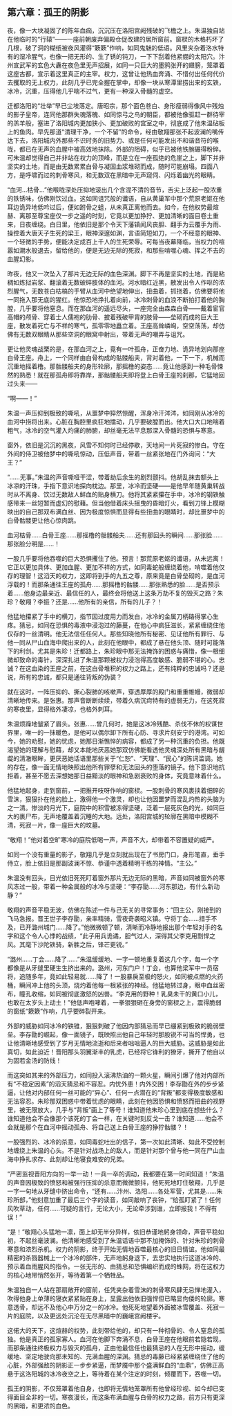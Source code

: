 ## 第六章：孤王的阴影

夜，像一大块凝固了的陈年血痂，沉沉压在洛阳宫阙残破的飞檐之上。朱温独自站在他临时的“行辕”——一座前朝废弃偏殿仓促改建的居所窗前。窗棂的木格朽坏了几根，破了洞的糊纸被夜风灌得“簌簌”作响，如同鬼魅的低语。风里夹杂着洛水特有的湿冷腥气，也像一把无形的、生了锈的钝刀，一下下刮着他紧绷的太阳穴。汴州宣武军的玄色大纛在夜色里无声招展，如同一只巨大的墨鸦张开的翅膀，笼罩着这座古都，宣示着这里真正的主宰。权力，这曾让他热血奔涌、不惜付出任何代价去攫取的无上权力，此刻几乎已完全握在掌中，却像一块从寒潭里捞出来的玄铁，冰冷，沉重，压得他几乎喘不过气，更有一种深入骨髓的虚空。

迁都洛阳的“壮举”早已尘埃落定。唐昭宗，那个面色苍白、身形瘦弱得像风中残烛的影子皇帝，连同他那群失魂落魄、如同惊弓之鸟的朝臣，都被他像驱赶一群待宰的羔羊般，塞进了洛阳城内更加狭小、更加破败的宫室之中，彻底成了他朱温砧板上的鱼肉。早先那道“清理干净，一个不留”的命令，经由敬翔那张不起波澜的嘴传达下去，洛阳城内外那些不识时务的旧势力、或是任何可能发出不和谐音符的喉咙，都已在无声的血腥中被高效地抹除。外部的阻碍，似乎已被他铁腕碾得粉碎。可朱温却觉得自己并非站在权力的顶峰，而是立在一座孤绝的危崖之上，脚下并非坚实的土地，而是由无数累累白骨与凝固血浆堆砌而成，随时可能崩塌。四面八方，是呼啸而过的刺骨寒风，和无数双在黑暗中无声窥伺、闪烁着幽光的眼睛。

“血河…枯骨…”他喉咙深处压抑地滚出几个含混不清的音节，舌尖上泛起一股浓重的铁锈味，仿佛刚饮过血。这如同诅咒般的谶语，自从黄巢军中那个荒原老妪在他耳边诡异地低吟过后，便如跗骨之蛆，从未真正离他而去。如今，在他权势最煊赫、离那至尊宝座仅一步之遥的时刻，它竟以更加狰狞、更加清晰的面目卷土重来，日夜缠绕。白日里，他依旧是那个令天下藩镇闻风丧胆、翻手为云覆手为雨、操控着大唐天子生死的梁王，眼神深邃如渊，言语简短如刀，一个不经意的眼神、一个轻微的手势，便能决定成百上千人的生死荣辱。可每当夜幕降临，当权力的喧嚣如潮水般退去，留给他的，便是无边无际的死寂，和那些啃噬心魂、挥之不去的血腥幻影。

昨夜，他又一次坠入了那片无边无际的血色深渊。脚下不再是坚实的土地，而是粘稠如炼狱岩浆、翻滚着无数破碎肢体的血河。河水暗红近黑，散发出令人作呕的浓烈腥气，无数苍白枯槁的手臂从血河中绝望地伸出，扭曲着，抓挠着，仿佛要将他一同拖入那无底的猩红。他惊恐地挣扎着向前，冰冷刺骨的血浪不断拍打着他的胸膛，几乎要将他窒息。而在那血河的遥远尽头，一座完全由森森白骨——戴着宦官高帽的颅骨、穿着士人儒袍的肋骨、披着残破甲胄的肢骨——垒砌而成的巨大王座，散发着死亡与不祥的寒气，孤零零地矗立着。王座高耸嶙峋，空空荡荡，却仿佛有无数双眼睛从那些空洞的眼窝中射出，带着无声的嘲弄与诅咒。

更让他灵魂战栗的是，在那血河之上，竟有一叶孤舟，正奋力地、诡异地划向那座白骨王座。舟上，一个同样由白骨构成的骷髅船夫，背对着他，一下一下，机械而沉重地摇着橹。那骷髅船夫的身形轮廓，那摇橹的姿态……竟让他感到一种毛骨悚然的熟悉！就在那孤舟即将靠岸，那骷髅船夫即将登上白骨王座的刹那，它猛地回过头来——

“啊——！”

朱温一声压抑到极致的嘶吼，从噩梦中猝然惊醒，浑身冷汗涔涔，如同刚从冰冷的血河中捞将出来。心脏在胸腔里疯狂地擂动，几乎要破膛而出。他大口大口地喘着粗气，冰冷的空气灌入灼痛的肺腑，却丝毫无法平息那深入骨髓的恐惧与寒意。

窗外，依旧是沉沉的黑夜，风雪不知何时已经停歇，天地间一片死寂的惨白。守在外间的侍卫被他梦中的嘶吼惊动，压低声音，带着一丝紧张地在门外询问：“大王？”

“……无事。”朱温的声音嘶哑干涩，带着劫后余生的剧烈颤抖。他胡乱抹去额头上冰凉的汗珠，手指下意识地探向枕边。那里，冰冷而坚硬——是他早年随黄巢转战时从不离身、饮过无数敌人鲜血的贴身横刀。他将其紧紧攥在手中，冰冷的钢铁触感带来一丝短暂而虚幻的慰藉。但当他借着床头摇曳的昏暗灯火，看到刀锋上模糊映出的自己那双布满血丝、因为极度惊惧而显得有些扭曲的眼睛时，却比噩梦中的白骨骷髅更让他心惊肉跳。

血河枯骨……白骨王座……那摇橹的骷髅船夫……还有那回头的瞬间……那张脸……那张脸分明是……！

一股几乎要将他吞噬的巨大恐惧攫住了他。预言！那荒原老妪的谶语，从未远离！它正以更加具体、更加血腥、更加不祥的方式，如同毒蛇般缠绕着他，啃噬着他仅存的理智！这滔天的权力，这即将到手的九五之尊，原来竟是白骨垒砌的，是血河浮载的！而那条通往王座的孤舟……那摇橹的骷髅……那张熟悉的脸……是否预示着……他身边最亲近、最信任的人，最终会将他送上这条万劫不复的毁灭之路？朱珍？敬翔？李振？还是……他所有的亲信，所有的儿子？！

他猛地攥紧了手中的横刀，指节因过度用力而发白，冰冷的金属刀柄硌得掌心生疼。猜忌，如同在恐惧的毒液中浸泡过的藤蔓，在他心中疯狂滋长，紧紧缠绕住他仅存的一丝清明。他无法信任任何人。那些知晓他所有秘密、见证他所有罪行、与他一同从尸山血海中爬出来的人，此刻在他眼中，都成了悬在他头顶、随时可能落下的利剑。尤其是朱珍！迁都路上，朱珍眼中那无法掩饰的困惑与痛惜，像一根细微却致命的毒针，深深扎进了朱温那颗被权力浸泡得高度敏感、脆弱不堪的心。忠诚？在这血染的王座之前，在这白骨堆积的权力之路上，还有纯粹的忠诚吗？还是说，所有的忠诚，都只是通往背叛的伪装？

就在这时，一阵压抑的、撕心裂肺的咳嗽声，穿透厚厚的殿门和重重帷幔，微弱却清晰地传来。是张惠。那声音断断续续，带着久病沉疴特有的虚弱无力，在这死寂的寒夜里，显得格外凄凉，也格外刺耳。

朱温烦躁地皱紧了眉头。张惠……曾几何时，她是这冰冷残酷、杀伐不休的权谋世界里，唯一的一抹暖色，是他可以偶尔卸下所有心防、寻求片刻安宁的港湾。可如今，她的劝慰，她的忧虑，她那日渐憔悴的病容，都成了另一种沉重的负担。他既渴望她的理解与慰藉，却又本能地厌恶她那双仿佛能看透他灵魂深处所有黑暗与龌龊的清澈眼眸，更厌恶她话语里那些关于“仁恕”、“天理”、“民心”的陈词滥调。她的存在，像一面无情地映照出他所有罪孽和无法回头的堕落的镜子。他下意识地抗拒着，甚至不愿去深想她那日益黯淡的眼神和急剧衰败的身体，究竟意味着什么。

他猛地起身，走到窗前，一把推开吱呀作响的窗棂。一股刺骨的寒风裹挟着细碎的雪沫，狠狠扑在他的脸上，激得他一个激灵，却也让他因噩梦而混乱灼热的头脑为之一清。惨淡的月光下，庭院中的积雪被冻得坚硬，泛着一层死灰色的光，如同巨大的裹尸布，无声地覆盖着沉睡的大地。远处，洛阳宫城的轮廓在黑暗中模糊不清，死寂一片，像一座巨大的坟墓。

“敬翔！”他对着空旷寒冷的庭院低喝一声，声音不大，却带着不容置疑的威严。

如同一个没有重量的影子，敬翔几乎是立刻就出现在了书房门口，身形笔直，垂手侍立，脸上依旧是那副波澜不惊、恭谨中透着精明干练的神情。“主公。”

朱温没有回头，目光依旧死死盯着窗外那片无边无际的黑暗，声音如同被窗外的寒风冻过一般，带着一种金属般的冰冷与坚硬：“李存勖……河东那边，有什么新动静？”

敬翔的声音平稳无波，仿佛在陈述一件与己无关的寻常事务：“回主公，刚接到的飞马急报。晋王世子李存勖，亲率精骑，雪夜奇袭昭义镇。守将丁会……措手不及，已开潞州城门……降了。”他微微顿了顿，清晰而冷静地报出那个年轻对手的名字和这个令人心悸的战绩，“此子用兵诡谲，胆气过人，深得其父李克用剽悍之风。其麾下沙陀铁骑，新胜之后，锋芒更锐。”

“潞州……丁会……降了……”朱温缓缓地、一字一顿地重复着这几个字，每一个字都像是从牙缝里硬生生挤出来的。潞州，河东门户！丁会，也算他梁军中一员宿将，追随多年，竟如此轻易就……降了！一股暴戾至极的怒火，如同被点燃的火药桶，瞬间冲上他的头顶，烧灼着他每一根紧张的神经。他猛地转过身，眼中血丝密布，瞳孔收缩，如同被彻底激怒的凶兽。“李克用的野种！乳臭未干的黄口小儿，也敢在太岁头上动土！”他低声咆哮着，一拳狠狠砸在身旁的窗棂之上，震得脆弱的窗纸“簌簌”作响，几乎要碎裂开来。

外部的威胁如同冰冷的铁锥，狠狠刺破了他因内部猜忌而早已绷紧到极致的脆弱壁垒。李存勖的崛起，像一面镜子，既映照出他自己年轻时那股锐不可当的悍勇，也让他清晰地感受到了岁月无情地流逝和后来者咄咄逼人的巨大威胁。这威胁是如此真切，如此迫近！晋阳那头羽翼渐丰的乳虎，已经将它锋利的獠牙，撕开了他自以为固若金汤的防线！

而这突如其来的外部压力，如同投入滚沸热油的一颗火星，瞬间引爆了他对内部所有“不稳定因素”的滔天猜忌和不容忍。内忧外患！内外交困！李存勖在外的步步紧逼，让他对内部任何一丝可能的“异心”、任何一点潜在的“背叛”都变得极度敏感和无法容忍。朱珍那双困惑中带着忧虑的眼睛，此刻在他因恐惧和愤怒而扭曲的视野里，被无限放大，几乎与“背叛”画上了等号！谁知道他朱珍心里到底在想些什么？谁知道他会不会像那个该死的丁会一样，在关键时刻反戈一击？谁知道……他会不会就是那个在血河中摇动孤舟、将自己送上白骨王座的狰狞骷髅？！

一股强烈的、冰冷的杀意，如同毒蛇吐出的信子，第一次如此清晰、如此不受控制地缠绕上朱温的心头。不是针对战场上的敌人，而是针对那个曾与他一同在尸山血海中挣扎求存、此刻却让他寝食难安的兄弟。

“严密监视晋阳方向的一举一动！一兵一卒的调动，我都要在第一时间知道！”朱温的声音因极致的愤怒和被强行压抑的杀意而微微颤抖，他死死地盯住敬翔，几乎是一字一句地从牙缝中挤出命令，“还有……汴州、洛阳……各处军营，尤其是……朱珍所部，”他刻意加重了最后三个字的读音，如同敲响了丧钟，“给孤盯紧了！任何风吹草动，任何……可疑的言行，无论大小，无论牵涉到谁，立即报我！不得有误！”

“是！”敬翔心头猛地一凛，面上却无半分异样，依旧恭谨地躬身领命，声音平稳如初，不起丝毫波澜。他清晰地感受到了朱温话语中那不加掩饰的、针对朱珍的刺骨寒意和浓烈杀机。权力的阴影，终于开始无情地吞噬最核心的旧日情谊。他如同最精密的杀戮器械上一个冰冷的部件，无声地躬身退下，去忠实地执行这道冰冷的、预示着血雨腥风的指令。一张无形的、由猜忌和恐惧编织而成的蛛网，将在这权力的核心地带悄然张开，等待着第一个牺牲品。

朱温独自一人站在那扇敞开的窗前，任凭夹杂着雪沫的刺骨寒风肆无忌惮地灌入，吹得他身上单薄的寝衣紧紧贴在身上，显露出他依旧强悍但已略显佝偻的轮廓。寒意透骨，却远不及他心中万分之一的冰冷。他死死地望着外面被冰雪覆盖、死寂一片的庭院，以及更远处沉沦在无尽黑暗中的巍峨宫阙楼宇。

这偌大的天下，这煊赫的权势，此刻带给他的，却只有一种彻骨的、令人窒息的孤独。他是真正的孤家寡人。血河在他脚下奔涌不息，白骨王座在他眼前若隐若现，而那条通往终极权力与毁灭的孤舟，正由他最信任也最猜忌的人在无形中摇动，缓缓地、坚定地驶向那未知的、充满血腥的深渊。猜忌的毒藤已经紧紧缠绕住了他的心脏，外部强敌的阴影正一步步紧逼，而梦魇中那个盛满鲜血的“血鼎”，仿佛正高悬于这洛阳城的冰冷夜空之上，等待着在某个注定的时刻，倾覆而下，吞噬一切。

孤王的阴影，不仅笼罩着他自身，也即将无情地笼罩所有他曾经珍视、如今却已变得面目全非的一切。寒夜漫长，而这条布满血腥与白骨的权力之路，前方只有更深的黑暗，和更浓的血色。